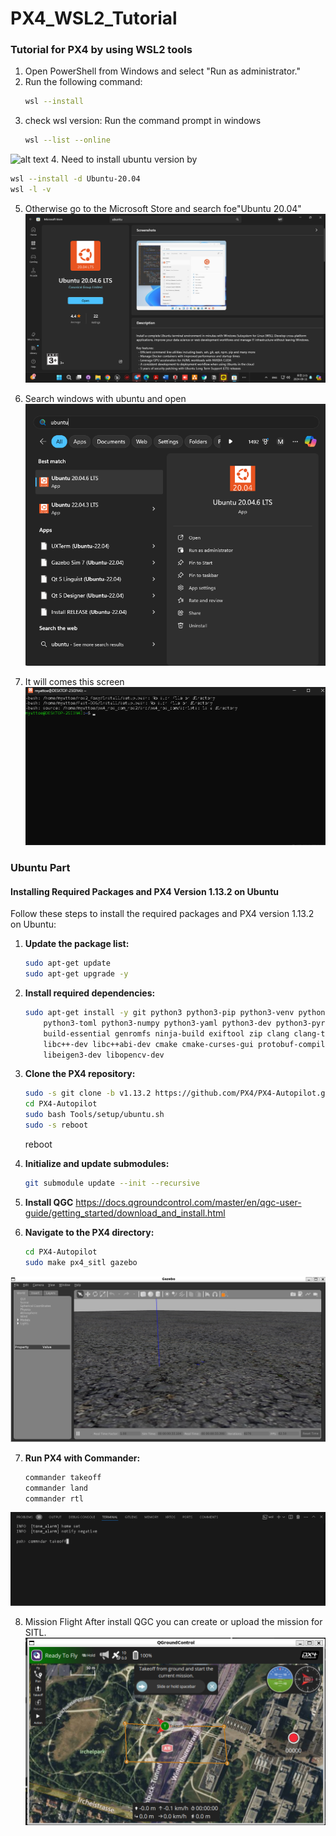 # PX4_WSL2_Tutorial
### Tutorial for PX4 by using WSL2 tools

1. Open PowerShell from Windows and select "Run as administrator."
2. Run the following command:
   ```sh
   wsl --install 
   ```
3. check wsl version: Run the command prompt in windows
    ```sh
   wsl --list --online 
   ```
![alt text](/img/versions.png "Title")
4. Need to install ubuntu version by
   ```sh
   wsl --install -d Ubuntu-20.04
   wsl -l -v 
   ```

5. Otherwise go to the Microsoft Store and search foe"Ubuntu 20.04"
   ![alt text](/img/MSstore.png "Title")

6. Search windows with ubuntu and open
   ![alt text](/img/WindowsBarUbuntu.png "Title")
7. It will comes this screen
   ![alt text](/img/Ubuntu20.04.png "Title")

### Ubuntu Part
#### Installing Required Packages and PX4 Version 1.13.2 on Ubuntu

Follow these steps to install the required packages and PX4 version 1.13.2 on Ubuntu:

1. **Update the package list:**
    ```sh
    sudo apt-get update
    sudo apt-get upgrade -y
    ```

2. **Install required dependencies:**
    ```sh
    sudo apt-get install -y git python3 python3-pip python3-venv python3-empy \
        python3-toml python3-numpy python3-yaml python3-dev python3-pyros-genmsg \
        build-essential genromfs ninja-build exiftool zip clang clang-tidy \
        libc++-dev libc++abi-dev cmake cmake-curses-gui protobuf-compiler \
        libeigen3-dev libopencv-dev
    ```

3. **Clone the PX4 repository:**
    ```sh
    sudo -s git clone -b v1.13.2 https://github.com/PX4/PX4-Autopilot.git
    cd PX4-Autopilot
    sudo bash Tools/setup/ubuntu.sh
    sudo -s reboot
    ```
 
    reboot
4. **Initialize and update submodules:**
    ```sh
    git submodule update --init --recursive
    ```
5. **Install QGC**
   https://docs.qgroundcontrol.com/master/en/qgc-user-guide/getting_started/download_and_install.html

6. **Navigate to the PX4 directory:**
    ```sh
    cd PX4-Autopilot
    sudo make px4_sitl gazebo
    ```
![alt text](/img/Gazebo.png "Title")

7. **Run PX4 with Commander:**
    ```sh
    commander takeoff
    commander land
    commander rtl
    ```
![alt text](/img/Commandar.png "Title")

8. Mission Flight
After install QGC you can create or upload the mission for SITL.
    ![alt text](/img/QGC1.png "Title")


